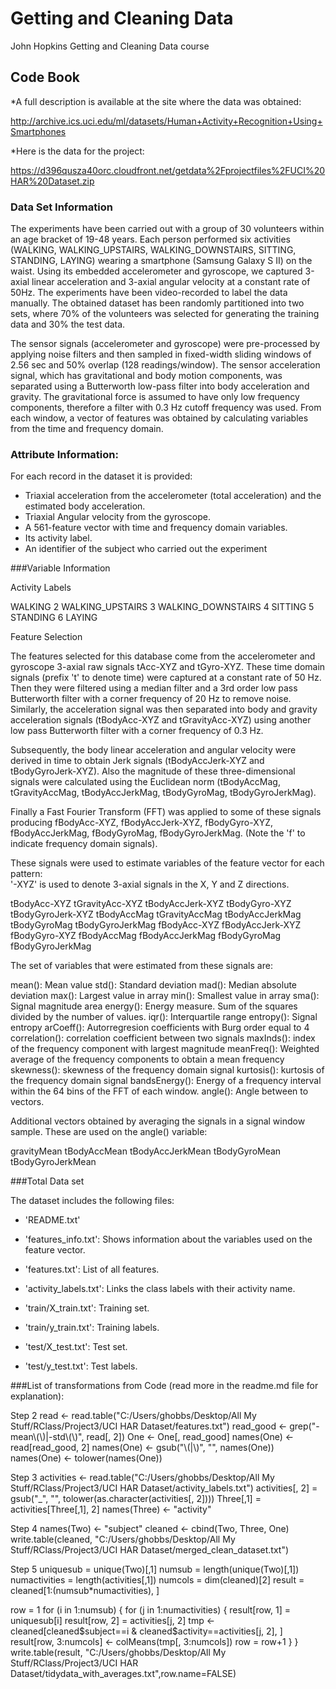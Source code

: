 # Getting and Cleaning Data

John Hopkins Getting and Cleaning Data course


## Code Book

*A full description is available at the site where the data was obtained: 

http://archive.ics.uci.edu/ml/datasets/Human+Activity+Recognition+Using+Smartphones 

*Here is the data for the project: 

https://d396qusza40orc.cloudfront.net/getdata%2Fprojectfiles%2FUCI%20HAR%20Dataset.zip 


### Data Set Information

The experiments have been carried out with a group of 30 volunteers within an age bracket of 19-48 years. Each person performed six activities (WALKING, WALKING_UPSTAIRS, WALKING_DOWNSTAIRS, SITTING, STANDING, LAYING) wearing a smartphone (Samsung Galaxy S II) on the waist. Using its embedded accelerometer and gyroscope, we captured 3-axial linear acceleration and 3-axial angular velocity at a constant rate of 50Hz. The experiments have been video-recorded to label the data manually. The obtained dataset has been randomly partitioned into two sets, where 70% of the volunteers was selected for generating the training data and 30% the test data. 

The sensor signals (accelerometer and gyroscope) were pre-processed by applying noise filters and then sampled in fixed-width sliding windows of 2.56 sec and 50% overlap (128 readings/window). The sensor acceleration signal, which has gravitational and body motion components, was separated using a Butterworth low-pass filter into body acceleration and gravity. The gravitational force is assumed to have only low frequency components, therefore a filter with 0.3 Hz cutoff frequency was used. From each window, a vector of features was obtained by calculating variables from the time and frequency domain.


### Attribute Information:

For each record in the dataset it is provided: 
- Triaxial acceleration from the accelerometer (total acceleration) and the estimated body acceleration. 
- Triaxial Angular velocity from the gyroscope. 
- A 561-feature vector with time and frequency domain variables. 
- Its activity label. 
- An identifier of the subject who carried out the experiment


###Variable Information

Activity Labels

WALKING
2 WALKING_UPSTAIRS
3 WALKING_DOWNSTAIRS
4 SITTING
5 STANDING
6 LAYING



Feature Selection 

The features selected for this database come from the accelerometer and gyroscope 3-axial raw signals tAcc-XYZ and tGyro-XYZ. These time domain signals (prefix 't' to denote time) were captured at a constant rate of 50 Hz. Then they were filtered using a median filter and a 3rd order low pass Butterworth filter with a corner frequency of 20 Hz to remove noise. Similarly, the acceleration signal was then separated into body and gravity acceleration signals (tBodyAcc-XYZ and tGravityAcc-XYZ) using another low pass Butterworth filter with a corner frequency of 0.3 Hz. 

Subsequently, the body linear acceleration and angular velocity were derived in time to obtain Jerk signals (tBodyAccJerk-XYZ and tBodyGyroJerk-XYZ). Also the magnitude of these three-dimensional signals were calculated using the Euclidean norm (tBodyAccMag, tGravityAccMag, tBodyAccJerkMag, tBodyGyroMag, tBodyGyroJerkMag). 

Finally a Fast Fourier Transform (FFT) was applied to some of these signals producing fBodyAcc-XYZ, fBodyAccJerk-XYZ, fBodyGyro-XYZ, fBodyAccJerkMag, fBodyGyroMag, fBodyGyroJerkMag. (Note the 'f' to indicate frequency domain signals). 

These signals were used to estimate variables of the feature vector for each pattern:  
'-XYZ' is used to denote 3-axial signals in the X, Y and Z directions.

tBodyAcc-XYZ
tGravityAcc-XYZ
tBodyAccJerk-XYZ
tBodyGyro-XYZ
tBodyGyroJerk-XYZ
tBodyAccMag
tGravityAccMag
tBodyAccJerkMag
tBodyGyroMag
tBodyGyroJerkMag
fBodyAcc-XYZ
fBodyAccJerk-XYZ
fBodyGyro-XYZ
fBodyAccMag
fBodyAccJerkMag
fBodyGyroMag
fBodyGyroJerkMag

The set of variables that were estimated from these signals are: 

mean(): Mean value
std(): Standard deviation
mad(): Median absolute deviation 
max(): Largest value in array
min(): Smallest value in array
sma(): Signal magnitude area
energy(): Energy measure. Sum of the squares divided by the number of values. 
iqr(): Interquartile range 
entropy(): Signal entropy
arCoeff(): Autorregresion coefficients with Burg order equal to 4
correlation(): correlation coefficient between two signals
maxInds(): index of the frequency component with largest magnitude
meanFreq(): Weighted average of the frequency components to obtain a mean frequency
skewness(): skewness of the frequency domain signal 
kurtosis(): kurtosis of the frequency domain signal 
bandsEnergy(): Energy of a frequency interval within the 64 bins of the FFT of each window.
angle(): Angle between to vectors.

Additional vectors obtained by averaging the signals in a signal window sample. These are used on the angle() variable:

gravityMean
tBodyAccMean
tBodyAccJerkMean
tBodyGyroMean
tBodyGyroJerkMean


###Total Data set

The dataset includes the following files:

- 'README.txt'

- 'features_info.txt': Shows information about the variables used on the feature vector.

- 'features.txt': List of all features.

- 'activity_labels.txt': Links the class labels with their activity name.

- 'train/X_train.txt': Training set.

- 'train/y_train.txt': Training labels.

- 'test/X_test.txt': Test set.

- 'test/y_test.txt': Test labels.


###List of transformations from Code (read more in the readme.md file for explanation):

Step 2
read <- read.table("C:/Users/ghobbs/Desktop/All My Stuff/RClass/Project3/UCI HAR Dataset/features.txt")
read_good <- grep("-mean\\(\\)|-std\\(\\)", read[, 2])
One <- One[, read_good]
names(One) <- read[read_good, 2]
names(One) <- gsub("\\(|\\)", "", names(One))
names(One) <- tolower(names(One))

Step 3
activities <- read.table("C:/Users/ghobbs/Desktop/All My Stuff/RClass/Project3/UCI HAR Dataset/activity_labels.txt")
activities[, 2] = gsub("_", "", tolower(as.character(activities[, 2])))
Three[,1] = activities[Three[,1], 2]
names(Three) <- "activity"

Step 4
names(Two) <- "subject"
cleaned <- cbind(Two, Three, One)
write.table(cleaned, "C:/Users/ghobbs/Desktop/All My Stuff/RClass/Project3/UCI HAR Dataset/merged_clean_dataset.txt")

Step 5
uniquesub = unique(Two)[,1]
numsub = length(unique(Two)[,1])
numactivities = length(activities[,1])
numcols = dim(cleaned)[2]
result = cleaned[1:(numsub*numactivities), ]

row = 1
for (i in 1:numsub) {
    for (j in 1:numactivities) {
        result[row, 1] = uniquesub[i]
        result[row, 2] = activities[j, 2]
        tmp <- cleaned[cleaned$subject==i & cleaned$activity==activities[j, 2], ]
        result[row, 3:numcols] <- colMeans(tmp[, 3:numcols])
        row = row+1
    }
}
write.table(result, "C:/Users/ghobbs/Desktop/All My Stuff/RClass/Project3/UCI HAR Dataset/tidydata_with_averages.txt",row.name=FALSE)

